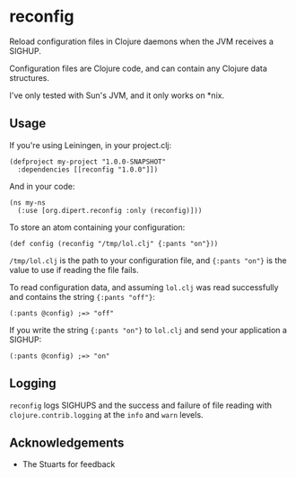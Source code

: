 # reconfig

Reload configuration files in Clojure daemons when the JVM
receives a SIGHUP.

Configuration files are Clojure code, and can contain 
any Clojure data structures.

I've only tested with Sun's JVM, and it only works on *nix.

## Usage

If you're using Leiningen, in your project.clj:

    (defproject my-project "1.0.0-SNAPSHOT"
      :dependencies [[reconfig "1.0.0"]])

And in your code:

    (ns my-ns
      (:use [org.dipert.reconfig :only (reconfig)]))

To store an atom containing your configuration:

    (def config (reconfig "/tmp/lol.clj" {:pants "on"}))

`/tmp/lol.clj` is the path to your configuration file, and
`{:pants "on"}` is the value to use if reading the file fails.

To read configuration data, and assuming `lol.clj` was read
successfully and contains the string `{:pants "off"}`:

    (:pants @config) ;=> "off"

If you write the string `{:pants "on"}` to `lol.clj`
and send your application a SIGHUP:

    (:pants @config) ;=> "on" 
    
## Logging

`reconfig` logs SIGHUPS and the success and failure of file reading
with `clojure.contrib.logging` at the `info` and `warn` levels.

## Acknowledgements

* The Stuarts for feedback

